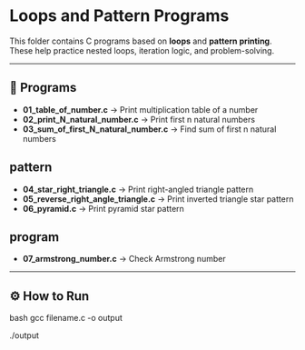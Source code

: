 
# Loops and Pattern Programs
This folder contains C programs based on **loops** and **pattern printing**.
These help practice nested loops, iteration logic, and problem-solving.
________________________________________
## 📂 Programs
- **01_table_of_number.c** → Print multiplication table of a number
- **02_print_N_natural_number.c** → Print first n natural numbers
- **03_sum_of_first_N_natural_number.c** → Find sum of first n natural numbers
## pattern
- **04_star_right_triangle.c** → Print right-angled triangle pattern
- **05_reverse_right_angle_triangle.c** → Print inverted triangle star pattern
- **06_pyramid.c** → Print pyramid star pattern
## program
- **07_armstrong_number.c** → Check Armstrong number
________________________________________
## ⚙ How to Run
bash
gcc filename.c -o output

./output

